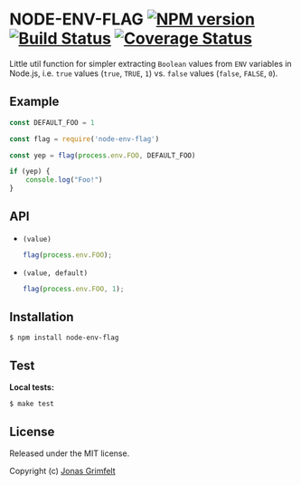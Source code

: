 # NODE-ENV-FLAG [![NPM version](https://badge.fury.io/js/%40grimen%2Fnode-env-flag.svg)](https://badge.fury.io/js/%40grimen%2Fnode-env-flag) [![Build Status](https://secure.travis-ci.org/grimen/node-env-flag.png)](http://travis-ci.org/grimen/node-env-flag) [![Coverage Status](https://codecov.io/gh/grimen/node-env-flag/branch/master/graph/badge.svg)](https://codecov.io/gh/grimen/node-env-flag)

Little util function for simpler extracting `Boolean` values from `ENV` variables in Node.js, i.e. `true` values (`true`, `TRUE`, `1`) vs. `false` values (`false`, `FALSE`, `0`).


## Example

```javascript
const DEFAULT_FOO = 1

const flag = require('node-env-flag')

const yep = flag(process.env.FOO, DEFAULT_FOO)

if (yep) {
    console.log("Foo!")
}
```


## API

* `(value)`

    ```javascript
    flag(process.env.FOO);
    ```

* `(value, default)`

    ```javascript
    flag(process.env.FOO, 1);
    ```


## Installation

```shell
$ npm install node-env-flag
```


## Test

**Local tests:**

```shell
$ make test
```


## License

Released under the MIT license.

Copyright (c) [Jonas Grimfelt](http://github.com/grimen)
